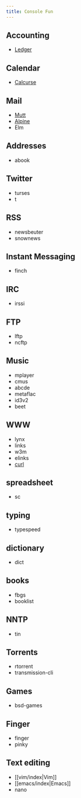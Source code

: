 ```yaml
---
title: Console Fun
---
```


## Accounting

* [Ledger](http://ledger-cli.org/)

## Calendar

* [Calcurse](http://calcurse.org/)

## Mail

* [Mutt](./mutt.md)
* [Alpine](http://www.washington.edu/alpine/)
* Elm

## Addresses

* abook


## Twitter

* turses
* t

## RSS

* newsbeuter
* snownews


## Instant Messaging

* finch

## IRC

* irssi

## FTP

* lftp
* ncftp

## Music

* mplayer
* cmus
* abcde
* metaflac
* id3v2
* beet

## WWW

* lynx
* links
* w3m
* elinks
* [curl](./curl.md)


## spreadsheet

* sc

## typing

* typespeed


## dictionary

* dict

## books

* fbgs
* booklist

## NNTP

* tin

## Torrents

* rtorrent
* transmission-cli

## Games

* bsd-games

## Finger

* finger
* pinky

## Text editing

* [[vim/index|Vim]]
* [[emacs/index|Emacs]]
* nano


